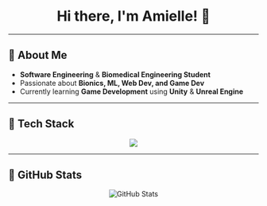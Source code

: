 <h1 align="center">Hi there, I'm Amielle! 🌷</h1>

---

## 🌸 **About Me**
- **Software Engineering** & **Biomedical Engineering Student**
- Passionate about **Bionics, ML, Web Dev, and Game Dev**
- Currently learning **Game Development** using **Unity** & **Unreal Engine**

---

## 🌸 **Tech Stack**
<p align="center">
  <img src="https://skillicons.dev/icons?i=c,cpp,python,java,js,html,css,react,git,unity,unrealengine" />
</p>

---

## 🌸 **GitHub Stats**
<p align="center">
  <img src="https://github-readme-stats.vercel.app/api?username=AmielleE&show_icons=true&title_color=ff66b2&text_color=ff99cc&icon_color=ff66b2&bg_color=fff0f5&border_color=ffb6c1" alt="GitHub Stats" />
</p>
